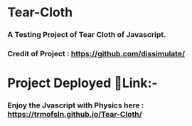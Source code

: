 # Tear-Cloth
### A Testing Project of Tear Cloth of Javascript.
### Credit of Project : https://github.com/dissimulate/

# Project Deployed 🔗Link:-
### Enjoy the Jvascript with Physics here : https://trmofsln.github.io/Tear-Cloth/
